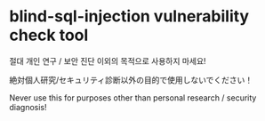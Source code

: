 # blind-sql-injection vulnerability check tool

절대 개인 연구 / 보안 진단 이외의 목적으로 사용하지 마세요! 

絶対個人研究/セキュリティ診断以外の目的で使用しないでください！

Never use this for purposes other than personal research / security diagnosis!